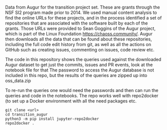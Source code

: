 Data from Augur for the transition project set.  These are grants through the NSF SI2 program made prior to 2014.  We used manual content analysis to find the online URLs for these projects, and in the process identified a set of repositories that are associated with the software built by each of the grants.  Those URLs were provided to Sean Goggins of the Augur project, which is part of the Linux Foundation https://chaoss.community/.  Augur then downloads all the data that can be found about these repositories, including the full code edit history from git, as well as all the actions on GitHub such as creating issues, commenting on issues, code review etc.

The code in this repository shows the queries used against the downloaded Augur dataset to get just the commits, issues and PR events, look at the notebook file for that  The password to access the Augur database is not included in this repo, but the results of the queries are zipped up into oss_data.zip

To re-run the queries one would need the passwords and then can run the queries and code in the notebooks.  The repo works well with repo2docker (to set up a Docker environment with all the need packages etc.

```
git clone <url>
cd transition_augur
python3 -m pip install jupyter-repo2docker
repo2docker .
```

